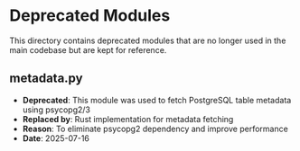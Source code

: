 # Deprecated Modules

This directory contains deprecated modules that are no longer used in the main codebase but are kept for reference.

## metadata.py
- **Deprecated**: This module was used to fetch PostgreSQL table metadata using psycopg2/3
- **Replaced by**: Rust implementation for metadata fetching
- **Reason**: To eliminate psycopg2 dependency and improve performance
- **Date**: 2025-07-16